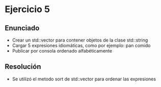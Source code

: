 # Ejercicio 5

## Enunciado
* Crear un std::vector para contener objetos de la clase std::string
* Cargar 5 expresiones idiomáticas, como por ejemplo: pan comido
* Publicar por consola ordenado alfabéticamente

## Resolución
* Se utilizó el metodo sort de std::vector para ordenar las expresiones
